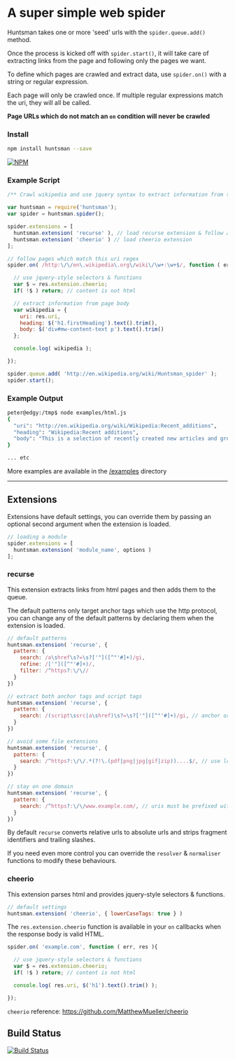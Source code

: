 
# A super simple web spider

Huntsman takes one or more 'seed' urls with the `spider.queue.add()` method.

Once the process is kicked off with `spider.start()`, it will take care of extracting links from the page and following only the pages we want.

To define which pages are crawled and extract data, use `spider.on()` with a string or regular expression.

Each page will only be crawled once. If multiple regular expressions match the uri, they will all be called.

**Page URLs which do not match an `on` condition will never be crawled**

### Install

```bash
npm install huntsman --save
```

[![NPM](https://nodei.co/npm/huntsman.png?downloads=true&stars=true)](https://nodei.co/npm/huntsman/)

### Example Script

```javascript
/** Crawl wikipedia and use jquery syntax to extract information from the page **/

var huntsman = require('huntsman');
var spider = huntsman.spider();

spider.extensions = [
  huntsman.extension( 'recurse' ), // load recurse extension & follow anchor links
  huntsman.extension( 'cheerio' ) // load cheerio extension
];

// follow pages which match this uri regex
spider.on( /http:\/\/en\.wikipedia\.org\/wiki\/\w+:\w+$/, function ( err, res ){

  // use jquery-style selectors & functions
  var $ = res.extension.cheerio;
  if( !$ ) return; // content is not html

  // extract information from page body
  var wikipedia = {
    uri: res.uri,
    heading: $('h1.firstHeading').text().trim(),
    body: $('div#mw-content-text p').text().trim()
  };

  console.log( wikipedia );

});

spider.queue.add( 'http://en.wikipedia.org/wiki/Huntsman_spider' );
spider.start();
```

### Example Output

```bash
peter@edgy:/tmp$ node examples/html.js 
{
  "uri": "http://en.wikipedia.org/wiki/Wikipedia:Recent_additions",
  "heading": "Wikipedia:Recent additions",
  "body": "This is a selection of recently created new articles and greatly expanded former stub articles on Wikipedia that were featured on the Main Page as part of Did you know? You can submit new pages for consideration. (Archives are grouped by month of Main page appearance.)Tip: To find which archive contains the fact that appeared on Did You Know?, return to the article and click \"What links here\" to the left of the article. Then, in the dropdown menu provided for namespace, choose Wikipedia and click \"Go\". When you find \"Wikipedia:Recent additions\" and a number, click it and search for the article name.\n\nCurrent archive"
}

... etc
```

More examples are available in the [/examples](https://github.com/missinglink/huntsman/tree/master/examples "Title") directory

---

## Extensions

Extensions have default settings, you can override them by passing an optional second argument when the extension is loaded.

```javascript
// loading a module
spider.extensions = [
  huntsman.extension( 'module_name', options )
];
```

### recurse

This extension extracts links from html pages and then adds them to the queue.

The default patterns only target anchor tags which use the http protocol, you can change any of the default patterns by declaring them when the extension is loaded.

```javascript
// default patterns
huntsman.extension( 'recurse', {
  pattern: {
    search: /a\shref\s?=\s?['"]([^"'#]+)/gi,
    refine: /['"]([^"'#]+)/,
    filter: /^https?:\/\//
  }
})
```

```javascript
// extract both anchor tags and script tags
huntsman.extension( 'recurse', {
  pattern: {
    search: /(script\ssrc|a\shref)\s?=\s?['"]([^"'#]+)/gi, // anchor or script tags
  }
})
```

```javascript
// avoid some file extensions
huntsman.extension( 'recurse', {
  pattern: {
    search: /^https?:\/\/.*(?!\.(pdf|png|jpg|gif|zip))....$/, // use lookahead to skip downloads
  }
})
```

```javascript
// stay on one domain
huntsman.extension( 'recurse', {
  pattern: {
    search: /^https?:\/\/www.example.com/, // uris must be prefixed with this domain
  }
})
```

By default `recurse` converts relative urls to absolute urls and strips fragment identifiers and trailing slashes.

If you need even more control you can override the `resolver` & `normaliser` functions to modify these behaviours.

### cheerio

This extension parses html and provides jquery-style selectors & functions.

```javascript
// default settings
huntsman.extension( 'cheerio', { lowerCaseTags: true } )
```

The `res.extension.cheerio` function is available in your `on` callbacks when the response body is valid HTML.

```javascript
spider.on( 'example.com', function ( err, res ){

  // use jquery-style selectors & functions
  var $ = res.extension.cheerio;
  if( !$ ) return; // content is not html

  console.log( res.uri, $('h1').text().trim() );

});
```

`cheerio` reference: https://github.com/MatthewMueller/cheerio

## Build Status

[![Build Status](https://travis-ci.org/missinglink/huntsman.png?branch=master)](https://travis-ci.org/missinglink/huntsman)